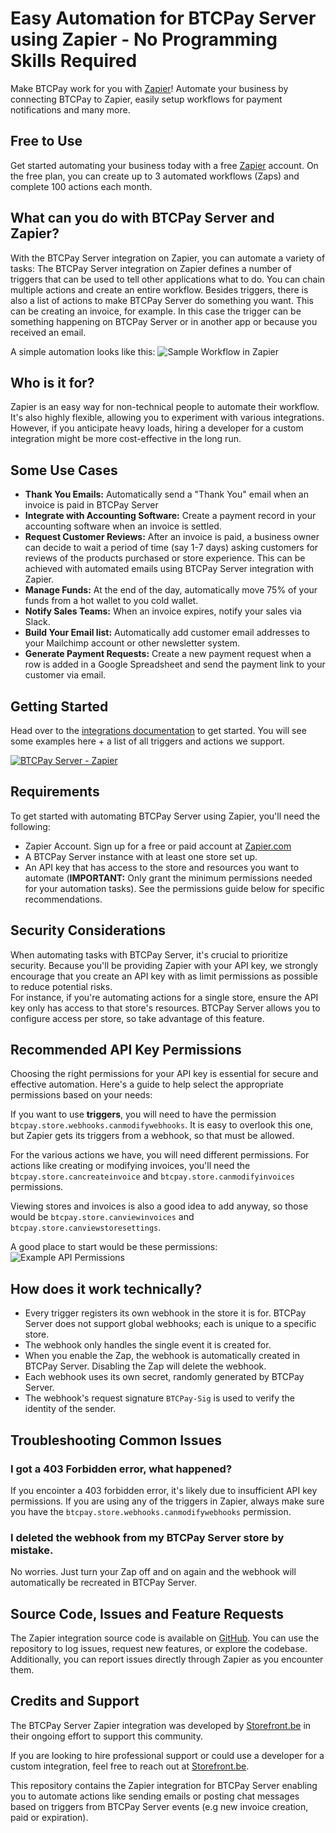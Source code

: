 # Easy Automation for BTCPay Server using Zapier - No Programming Skills Required

Make BTCPay work for you with [Zapier](https://zapier.com)! Automate your business by connecting BTCPay to Zapier, easily setup workflows for payment notifications and many more.

## Free to Use
Get started automating your business today with a free [Zapier](https://zapier.com) account. 
On the free plan, you can create up to 3 automated workflows (Zaps) and complete 100 actions each month.

## What can you do with BTCPay Server and Zapier?
With the BTCPay Server integration on Zapier, you can automate a variety of tasks:
The BTCPay Server integration on Zapier defines a number of triggers that can be used to tell other applications what to do. 
You can chain multiple actions and create an entire workflow.
Besides triggers, there is also a list of actions to make BTCPay Server do something you want. 
This can be creating an invoice, for example. In this case the trigger can be something happening on BTCPay Server or in another app or because you received an email.

A simple automation looks like this:
![Sample Workflow in Zapier](./doc/zap-sample1.png)

## Who is it for?
Zapier is an easy way for non-technical people to automate their workflow. It's also highly flexible, allowing you to experiment with various integrations. However, if you anticipate heavy loads, hiring a developer for a custom integration might be more cost-effective in the long run.

## Some Use Cases
- **Thank You Emails:** Automatically send a "Thank You" email when an invoice is paid in BTCPay Server
- **Integrate with Accounting Software:** Create a payment record in your accounting software when an invoice is settled.
- **Request Customer Reviews:** After an invoice is paid, a business owner can decide to wait a period of time (say 1-7 days) asking customers for reviews of the products purchased or store experience. This can be achieved with automated emails using BTCPay Server integration with Zapier.
- **Manage Funds:** At the end of the day, automatically move 75% of your funds from a hot wallet to you cold wallet.
- **Notify Sales Teams:** When an invoice expires, notify your sales via Slack.
- **Build Your Email list:** Automatically add customer email addresses to your Mailchimp account or other newsletter system.
- **Generate Payment Requests:** Create a new payment request when a row is added in a Google Spreadsheet and send the payment link to your customer via email.

## Getting Started
Head over to the [integrations documentation](https://zapier.com/apps/btcpay-server/integrations) to get started. You will see some examples here + a list of all triggers and actions we support. 

[![BTCPay Server - Zapier](https://img.youtube.com/vi/RylpDWt30uc/mqdefault.jpg "BTCPay Server - Zapier")](https://youtu.be/RylpDWt30uc "BTCPay Server - Zapier")

## Requirements
To get started with automating BTCPay Server using Zapier, you'll need the following:
- Zapier Account. Sign up for a free or paid account at [Zapier.com](https://zapier.com)
- A BTCPay Server instance with at least one store set up.
- An API key that has access to the store and resources you want to automate (**IMPORTANT:** Only grant the minimum permissions needed for your automation tasks). 
See the permissions guide below for specific recommendations.

## Security Considerations
When automating tasks with BTCPay Server, it's crucial to prioritize security. Because you'll be providing Zapier with your API key, we strongly encourage that you create an API key with as limit permissions as possible to reduce potential risks.  
For instance, if you're automating actions for a single store, ensure the API key only has access to that store's resources. 
BTCPay Server allows you to configure access per store, so take advantage of this feature.

## Recommended API Key Permissions
Choosing the right permissions for your API key is essential for secure and effective automation. Here's a guide to help select the appropriate permissions based on your needs:

If you want to use **triggers**, you will need to have the permission `btcpay.store.webhooks.canmodifywebhooks`. It is easy to overlook this one, but Zapier gets its triggers from a webhook, so that must be allowed.

For the various actions we have, you will need different permissions. For actions like creating or modifying invoices, you'll need the `btcpay.store.cancreateinvoice` and `btcpay.store.canmodifyinvoices` permissions.

Viewing stores and invoices is also a good idea to add anyway, so those would be `btcpay.store.canviewinvoices` and `btcpay.store.canviewstoresettings`.

A good place to start would be these permissions:
![Example API Permissions](./doc/ExampleApiPermissions.jpeg)


## How does it work technically?
- Every trigger registers its own webhook in the store it is for. BTCPay Server does not support global webhooks; each is unique to a specific store.
- The webhook only handles the single event it is created for.
- When you enable the Zap, the webhook is automatically created in BTCPay Server. Disabling the Zap will delete the webhook.
- Each webhook uses its own secret, randomly generated by BTCPay Server.
- The webhook's request signature `BTCPay-Sig` is used to verify the identity of the sender.


## Troubleshooting Common Issues

### I got a 403 Forbidden error, what happened?
If you encointer a 403 forbidden error, it's likely due to insufficient API key permissions. If you are using any of the triggers in Zapier, always make sure you have the `btcpay.store.webhooks.canmodifywebhooks` permission.

### I deleted the webhook from my BTCPay Server store by mistake.
No worries. Just turn your Zap off and on again and the webhook will automatically be recreated in BTCPay Server.


## Source Code, Issues and Feature Requests
The Zapier integration source code is available on [GitHub](https://github.com/btcpayserver/zapier).
You can use the repository to log issues, request new features, or explore the codebase.
Additionally, you can report issues directly through Zapier as you encounter them.

## Credits and Support
The BTCPay Server Zapier integration was developed by [Storefront.be](https://www.storefront.be/en/) in their ongoing effort to support this community.

If you are looking to hire professional support or could use a developer for a custom integration, feel free to reach out at [Storefront.be](https://www.storefront.be/en/).

This repository contains the Zapier integration for BTCPay Server enabling you to automate actions like sending emails or posting chat messages based on triggers from BTCPay Server events (e.g new invoice creation, paid or expiration).
